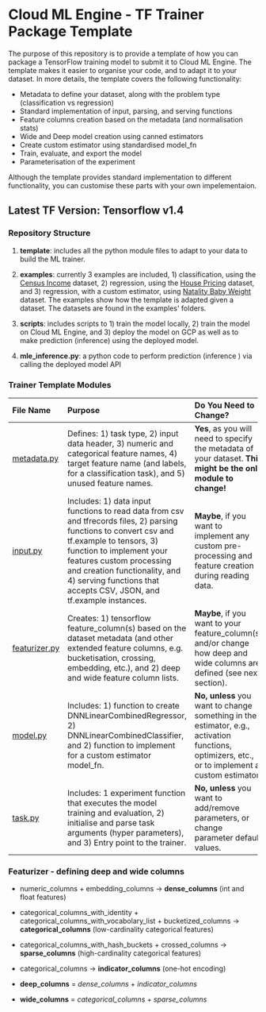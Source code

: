 # Cloud ML Engine - TF Trainer Package Template

The purpose of this repository is to provide a template of how you can package a TensorFlow training model to submit it to Cloud ML Engine. 
The template makes it easier to organise your code, and to adapt it to your dataset. In more details, the template covers the following functionality:
* Metadata to define your dataset, along with the problem type (classification vs regression)
* Standard implementation of input, parsing, and serving functions
* Feature columns creation based on the metadata (and normalisation stats)
* Wide and Deep model creation using canned estimators
* Create custom estimator using standardised model_fn
* Train, evaluate, and export the model
* Parameterisation of the experiment

Although the template provides standard implementation to different functionality, you can customise these parts with your own impelementaion.

## Latest TF Version: Tensorflow v1.4

### Repository Structure
1. **template**: includes all the python module files to adapt to your data to build the ML trainer.

2. **examples**: currently 3 examples are included, 1) classification, using the [Census Income](https://archive.ics.uci.edu/ml/datasets/Census+Income) dataset, 2) regression, using the [House Pricing](https://www.kaggle.com/apratim87/housingdata/data) dataset,
and 3) regression, with a custom estimator, using [Natality Baby Weight](https://catalog.data.gov/dataset?tags=birth-weight) dataset.
The examples show how the template is adapted given a dataset. The datasets are found in the examples' folders.


3. **scripts**: includes scripts to 1) train the model locally, 2) train the model on Cloud ML Engine, 
and 3) deploy the model on GCP as well as to make prediction (inference) using the deployed model.

4. **mle_inference.py**: a python code to perform prediction (inference ) via calling  the deployed model API

### Trainer Template Modules


|File Name| Purpose| Do You Need to Change?
|:---|:---|:---
|[metadata.py](https://github.com/ksalama/cloudml-template/blob/master/mle-tf1.4/template/metadata.py)|Defines: 1) task type, 2) input data header, 3) numeric and categorical feature names, 4) target feature name (and labels, for a classification task), and 5) unused feature names. | **Yes**, as you will need to specify the metadata of your dataset. **This might be the only module to change!**
|[input.py](https://github.com/ksalama/cloudml-template/blob/master/mle-tf1.4/template/input.py)| Includes: 1) data input functions to read data from csv and tfrecords files, 2) parsing functions to convert csv and tf.example to tensors, 3) function to implement your features custom  processing and creation functionality, and 4) serving functions that accepts CSV, JSON, and tf.example instances. | **Maybe**, if you want to implement any custom pre-processing and feature creation during reading data.
|[featurizer.py](https://github.com/ksalama/cloudml-template/blob/master/mle-tf1.4/template/featurizer.py)| Creates: 1) tensorflow feature_column(s) based on the dataset metadata (and other extended feature columns, e.g. bucketisation, crossing, embedding, etc.), and 2) deep and wide feature column lists. | **Maybe**, if you want to your feature_column(s) and/or change how deep and wide columns are defined (see next section). 
|[model.py](https://github.com/ksalama/cloudml-template/blob/master/mle-tf1.4/template/model.py)|Includes: 1) function to create DNNLinearCombinedRegressor, 2) DNNLinearCombinedClassifier, and 2) function to implement for a custom estimator model_fn.|**No, unless** you want to change something in the estimator, e.g., activation functions, optimizers, etc., or to implement a custom estimator. 
|[task.py](https://github.com/ksalama/cloudml-template/blob/master/mle-tf1.4/template/task.py) |Includes: 1 experiment function that executes the model training and evaluation, 2) initialise and parse task arguments (hyper parameters), and 3) Entry point to the trainer. | **No, unless** you want to add/remove parameters, or change parameter default values.


### Featurizer - defining deep and wide columns

* numeric_columns + embedding_columns &rarr; **dense_columns** (int and float features)
* categorical_columns_with_identity + categorical_columns_with_vocabolary_list + bucketized_columns &rarr; **categorical_columns** (low-cardinality categorical features)
* categorical_columns_with_hash_buckets + crossed_columns &rarr; **sparse_columns** (high-cardinality categorical features)

* categorical_columns &rarr; **indicator_columns** (one-hot encoding)

* **deep_columns** = *dense_columns* + *indicator_columns*
* **wide_columns** = *categorical_columns* + *sparse_columns*

